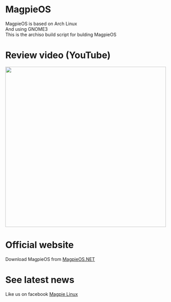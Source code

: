 # MagpieOS

MagpieOS is based on Arch Linux<br>
And using GNOME3<br>
This is the archiso build script for bulding MagpieOS

# Review video (YouTube)

<a href="https://youtu.be/OYPMCaBzlH8">
  <img src="https://i.ytimg.com/vi/OYPMCaBzlH8/maxresdefault.jpg" width="500px"></img></a> 

# Official website

Download MagpieOS from <a href="http://magpieos.net">MagpieOS.NET</a>

# See latest news

Like us on facebook <a href="https://www.facebook.com/magpieos">Magpie Linux</a>
